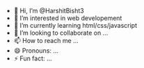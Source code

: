 - 👋 Hi, I’m @HarshitBisht3
- 👀 I’m interested in web developement
- 🌱 I’m currently learning html/css/javascript
- 💞️ I’m looking to collaborate on ...
- 📫 How to reach me ...
- 😄 Pronouns: ...
- ⚡ Fun fact: ...

<!---
HarshitBisht3/HarshitBisht3 is a ✨ special ✨ repository because its `README.md` (this file) appears on your GitHub profile.
You can click the Preview link to take a look at your changes.
--->
